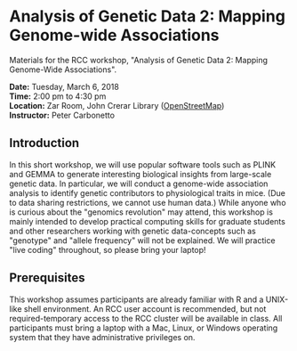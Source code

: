 # Analysis of Genetic Data 2: Mapping Genome-wide Associations

Materials for the RCC workshop, "Analysis of Genetic Data 2: Mapping
Genome-Wide Associations".

**Date:** Tuesday, March 6, 2018<br>
**Time:** 2:00 pm to 4:30 pm<br>
**Location:** Zar Room, John Crerar Library
([OpenStreetMap](https://www.openstreetmap.org/search?query=john%20crerar%20library#map=18/41.79053/-87.60282))<br>
**Instructor:** Peter Carbonetto

## Introduction

In this short workshop, we will use popular software tools such as
PLINK and GEMMA to generate interesting biological insights from
large-scale genetic data. In particular, we will conduct a genome-wide
association analysis to identify genetic contributors to physiological
traits in mice. (Due to data sharing restrictions, we cannot use human
data.) While anyone who is curious about the "genomics revolution" may
attend, this workshop is mainly intended to develop practical
computing skills for graduate students and other researchers working
with genetic data-concepts such as "genotype" and "allele frequency"
will not be explained. We will practice "live coding" throughout, so
please bring your laptop!

## Prerequisites

This workshop assumes participants are already familiar with R and a
UNIX-like shell environment. An RCC user account is recommended, but
not required-temporary access to the RCC cluster will be available in
class. All participants must bring a laptop with a Mac, Linux, or
Windows operating system that they have administrative privileges on.
